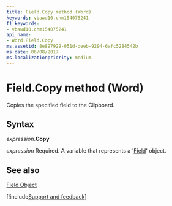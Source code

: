 ```yaml
---
title: Field.Copy method (Word)
keywords: vbawd10.chm154075241
f1_keywords:
- vbawd10.chm154075241
api_name:
- Word.Field.Copy
ms.assetid: 8e897929-051d-deeb-9294-6afc5284542b
ms.date: 06/08/2017
ms.localizationpriority: medium
---
```



# Field.Copy method (Word)

Copies the specified field to the Clipboard.


## Syntax

_expression_.**Copy**

_expression_ Required. A variable that represents a '[Field](Word.Field.md)' object.


## See also


[Field Object](Word.Field.md)

[!include[Support and feedback](~/includes/feedback-boilerplate.md)]